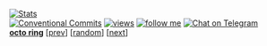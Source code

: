 [![Stats](https://metrics.lecoq.io/r44cx)](#)<br>
[![Conventional Commits](https://img.shields.io/badge/Conventional%20Commits-1.0.0-yellow.svg)](https://conventionalcommits.org)
[![views](https://komarev.com/ghpvc/?username=r44cx)](#)
[![follow me](https://img.shields.io/github/followers/r44cx?label=follow%20me&style=social)](#)
[![Chat on Telegram](https://img.shields.io/badge/Chat%20on-Telegram-brightgreen.svg)](https://t.me/r44cx) <br>
[**octo ring**](https://octo-ring.com/)
[[prev](https://octo-ring.com/p/hedyhli/prev)]  [[random](https://octo-ring.com/p/hedyhli/random)]  [[next](https://octo-ring.com/p/hedyhli/next)]
